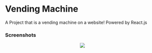 # Vending Machine
A Project that is a vending machine on a website! Powered by React.js

### Screenshots

<p align="center">
  <img src="https://github.com/Rezonzz/Maquina-de-Vendas/assets/95320065/041cf916-a7ba-4d33-8c7a-d57634a89710">
</p>
